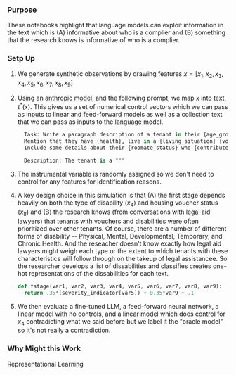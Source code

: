 ### **Purpose**
These notebooks highlight that language models can exploit information in the text which is (A) informative about who is a complier and (B) something that the research knows is informative of who is a complier.

### **Setp Up**
 1. We generate synthetic observations by drawing features $x = [x_1, x_2, x_3, x_4, x_5, x_6, x_7, x_8, x_9]$
 2. Using an [anthropic model](https://www.anthropic.com/api), and the following prompt, we map $x$ into text, $t^*(x)$. This gives us a set of numerical control vectors
    which we can pass as inputs to linear and feed-forward models as well as a collection text that we can pass as inputs to the language model. 

    ```python
      Task: Write a paragraph description of a tenant in their {age_group} who is currently {overdue_phrase} ${rent:.0f}. 
      Mention that they have {health}, live in a {living_situation} {voucher}, have been living there for {months} months, and have {pets}. 
      Include some details about their {roomate_status} who {contribute_status} to the rent. Also mention somewhere that {additional_detail}
      
      Description: The tenant is a """
    ```
4. The instrumental variable is randomly assigned so we don't need to control for any features for identification reasons. 
5. A key design choice in this simulation is that (A) the first stage depends heavily on both the type of disability $(x_4)$ and housing voucher status $(x_8)$ and (B) the research knows (from conversations with legal aid lawyers) that tenants with vouchers and disabilities were often prioritized over other tenants. Of course, there are a number of different forms of disability -- Physical, Mental, Developmental, Temporary, and Chronic Health. And the reseacher doesn't know exactly how legal aid lawyers might weigh each type or the extent to which tenants with these characteristics will follow through on the takeup of legal assistancee. So the researcher develops a list of dissabilities and classifies creates one-hot representations of the dissabilities for each text. 
   ```python
   def fstage(var1, var2, var3, var4, var5, var6, var7, var8, var9):
     return .35*(severity_indicator[var5]) + 0.35*var9 + .1
   ```
5. We then evaluate a fine-tuned LLM, a feed-forward neural network, a linear model with no controls, and a linear model which does control for $x_4$ contradicting what we said before but we label it the "oracle model" so it's not really a contradiction.

### **Why Might this Work**
Representational Learning
